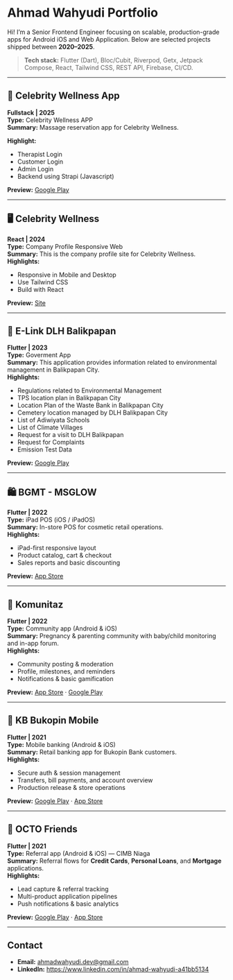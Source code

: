 # Ahmad Wahyudi Portfolio

Hi! I’m a Senior Frontend Engineer focusing on scalable, production-grade apps for Android iOS and Web Application. Below are selected projects shipped between **2020–2025**.

> **Tech stack:** Flutter (Dart), Bloc/Cubit, Riverpod, Getx, Jetpack Compose, React, Tailwind CSS, REST API, Firebase, CI/CD.

---

## 📱 Celebrity Wellness App
**Fullstack | 2025**  
**Type:** Celebrity Wellness APP  
**Summary:** Massage reservation app for Celebrity Wellness.

**Highlight:**
- Therapist Login
- Customer Login
- Admin Login
- Backend using Strapi (Javascript)
  
**Preview:** [Google Play](https://play.google.com/store/apps/details?id=com.obfusacate.celebrity_wellness/)
  
---

## 🖥️ Celebrity Wellness 
**React | 2024**  
**Type:** Company Profile Responsive Web  
**Summary:** This is the company profile site for Celebrity Wellness.  
**Highlights:**
- Responsive in Mobile and Desktop
- Use Tailwind CSS
- Build with React
  
**Preview:** [Site](https://celebrity-wellness.com/)
  
---

## 📱 E-Link DLH Balikpapan  
**Flutter | 2023**  
**Type:** Goverment App  
**Summary:** This application provides information related to environmental management in Balikpapan City.  
**Highlights:**
- Regulations related to Environmental Management
- TPS location plan in Balikpapan City
- Location Plan of the Waste Bank in Balikpapan City
- Cemetery location managed by DLH Balikpapan City
- List of Adiwiyata Schools
- List of Climate Villages
- Request for a visit to DLH Balikpapan
- Request for Complaints
- Emission Test Data
  
**Preview:** [Google Play](https://play.google.com/store/apps/details?id=com.dlh1.com)
  
---

## 🛍️ BGMT - MSGLOW 
**Flutter | 2022**  
**Type:** iPad POS (iOS / iPadOS)  
**Summary:** In-store POS for cosmetic retail operations.  
**Highlights:**
- iPad-first responsive layout  
- Product catalog, cart & checkout  
- Sales reports and basic discounting

**Preview:** [App Store](https://apps.apple.com/us/app/bgmt/id1588185112)
  
---

## 👶 Komunitaz  
**Flutter | 2022**  
**Type:** Community app (Android & iOS)  
**Summary:** Pregnancy & parenting community with baby/child monitoring and in-app forum.  
**Highlights:**
- Community posting & moderation  
- Profile, milestones, and reminders  
- Notifications & basic gamification

**Preview:** [App Store](#) · [Google Play](#)

---

## 📱 KB Bukopin Mobile  
**Flutter | 2021**  
**Type:** Mobile banking (Android & iOS)  
**Summary:** Retail banking app for Bukopin Bank customers.  
**Highlights:**
- Secure auth & session management  
- Transfers, bill payments, and account overview  
- Production release & store operations
  
**Preview:** [Google Play](#) · [App Store](#)
  
---

## 🤝 OCTO Friends  
**Flutter | 2021**  
**Type:** Referral app (Android & iOS) — CIMB Niaga  
**Summary:** Referral flows for **Credit Cards**, **Personal Loans**, and **Mortgage** applications.  
**Highlights:**
- Lead capture & referral tracking  
- Multi-product application pipelines  
- Push notifications & basic analytics
   
**Preview:** [Google Play](#) · [App Store](#)

---

## Contact
- **Email:** ahmadwahyudi.dev@gmail.com  
- **LinkedIn:** https://www.linkedin.com/in/ahmad-wahyudi-a41bb5134 
